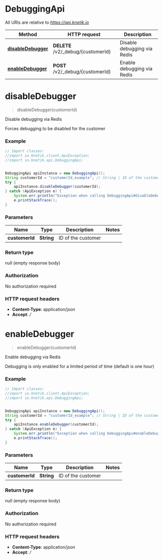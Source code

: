 # DebuggingApi

All URIs are relative to *https://api.knetik.io*

Method | HTTP request | Description
------------- | ------------- | -------------
[**disableDebugger**](DebuggingApi.md#disableDebugger) | **DELETE** /v2/_debug/{customerId} | Disable debugging via Redis
[**enableDebugger**](DebuggingApi.md#enableDebugger) | **POST** /v2/_debug/{customerId} | Enable debugging via Redis


<a name="disableDebugger"></a>
# **disableDebugger**
> disableDebugger(customerId)

Disable debugging via Redis

Forces debugging to be disabled for the customer

### Example
```java
// Import classes:
//import io.knetik.client.ApiException;
//import io.knetik.api.DebuggingApi;


DebuggingApi apiInstance = new DebuggingApi();
String customerId = "customerId_example"; // String | ID of the customer
try {
    apiInstance.disableDebugger(customerId);
} catch (ApiException e) {
    System.err.println("Exception when calling DebuggingApi#disableDebugger");
    e.printStackTrace();
}
```

### Parameters

Name | Type | Description  | Notes
------------- | ------------- | ------------- | -------------
 **customerId** | **String**| ID of the customer |

### Return type

null (empty response body)

### Authorization

No authorization required

### HTTP request headers

 - **Content-Type**: application/json
 - **Accept**: */*

<a name="enableDebugger"></a>
# **enableDebugger**
> enableDebugger(customerId)

Enable debugging via Redis

Debugging is only enabled for a limited period of time (default is one hour)

### Example
```java
// Import classes:
//import io.knetik.client.ApiException;
//import io.knetik.api.DebuggingApi;


DebuggingApi apiInstance = new DebuggingApi();
String customerId = "customerId_example"; // String | ID of the customer
try {
    apiInstance.enableDebugger(customerId);
} catch (ApiException e) {
    System.err.println("Exception when calling DebuggingApi#enableDebugger");
    e.printStackTrace();
}
```

### Parameters

Name | Type | Description  | Notes
------------- | ------------- | ------------- | -------------
 **customerId** | **String**| ID of the customer |

### Return type

null (empty response body)

### Authorization

No authorization required

### HTTP request headers

 - **Content-Type**: application/json
 - **Accept**: */*

